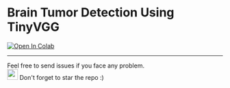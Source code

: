 # Brain Tumor Detection Using TinyVGG

[![Open In Colab](https://colab.research.google.com/assets/colab-badge.svg)](https://colab.research.google.com/github/LuluW8071/Brain-Tumor-Detection/blob/main/Brain_Tumor_Detection.ipynb) 
<br>

---
Feel free to send issues if you face any problem. </br>
<img src="https://user-images.githubusercontent.com/74038190/213844263-a8897a51-32f4-4b3b-b5c2-e1528b89f6f3.png" width="25px" /> Don't forget to star the repo :)
